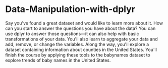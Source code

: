 # Data-Manipulation-with-dplyr
Say you've found a great dataset and would like to learn more about it. How can you start to answer the questions you have about the data? You can use dplyr to answer those questions—it can also help with basic transformations of your data. You'll also learn to aggregate your data and add, remove, or change the variables. Along the way, you'll explore a dataset containing information about counties in the United States. You'll finish the course by applying these tools to the babynames dataset to explore trends of baby names in the United States.
